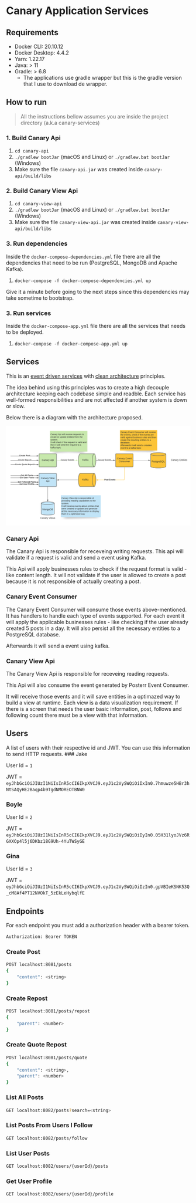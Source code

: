 # Canary Application Services

## Requirements

- Docker CLI: 20.10.12
- Docker Desktop: 4.4.2
- Yarn: 1.22.17
- Java: > 11
- Gradle: > 6.8
  - The applications use gradle wrapper but this is the gradle version that I use to download de wrapper.

## How to run

> All the instructions bellow assumes you are inside the project directory (a.k.a canary-services)

### 1. Build Canary Api

1. `cd canary-api`
2. `./gradlew bootJar` (macOS and Linux) or `./gradlew.bat bootJar` (Windows)
3. Make sure the file `canary-api.jar` was created inside `canary-api/build/libs`

### 2. Build Canary View Api

1. `cd canary-view-api`
2. `./gradlew bootJar` (macOS and Linux) or `./gradlew.bat bootJar` (Windows)
3. Make sure the file `canary-view-api.jar` was created inside `canary-view-api/build/libs`

### 3. Run dependencies

Inside the `docker-compose-dependencies.yml` file there are all the dependencies that need to be run (PostgreSQL, MongoDB and Apache Kafka).

1. `docker-compose -f docker-compose-dependencies.yml up`

Give it a minute before going to the next steps since this dependencies may take sometime to bootstrap.

### 3. Run services

Inside the `docker-compose-app.yml` file there are all the services that needs to be deployed.

1. `docker-compose -f docker-compose-app.yml up`

## Services

This is an [event driven services](https://www.redhat.com/en/topics/integration/what-is-event-driven-architecture) with [clean architecture](https://www.freecodecamp.org/news/a-quick-introduction-to-clean-architecture-990c014448d2/) principles.

The idea behind using this principles was to create a high decouple architecture keeping each codebase simple and readble.
Each service has well-formed responsibilities and are not affected if another system is down or slow.

Below there is a diagram with the architecture proposed.

![Architecture Diagram](architecture.png)

### Canary Api

The Canary Api is responsible for receveing writing requests. This api will validate if a request is valid and send a event using Kafka.

This Api will apply businesses rules to check if the request format is valid - like content length. It will not validate if the user is allowed to create a post because it is not responsible of actually creating a post.

### Canary Event Consumer

The Canary Event Consumer will consume those events above-mentioned. It has handlers to handle each type of events supported. For each event it will apply the applicable businesses rules - like checking if the user already created 5 posts in a day. It will also persist all the necessary entities to a PostgreSQL database.

Afterwards it will send a event using kafka.

### Canary View Api

The Canary View Api is responsible for receveing reading requests. 

This Api will also consume the event generated by Posterr Event Consumer.

It will receive those events and it will save entities in a optimazed way to build a view at runtime.
Each view is a data visualization requirement. If there is a screen that needs the user basic information, post, follows and following count there must be a view with that information.

## Users

A list of users with their respective id and JWT. You can use this information to send HTTP requests. ### Jake

User Id = `1`

JWT = `eyJhbGciOiJIUzI1NiIsInR5cCI6IkpXVCJ9.eyJ1c2VySWQiOiIxIn0.7hmuwze5HBr3hNtSAQyHE2Baqp4b9TgdNMOREOTBNW0`

### Boyle

User Id = `2`

JWT = `eyJhbGciOiJIUzI1NiIsInR5cCI6IkpXVCJ9.eyJ1c2VySWQiOiIyIn0.05H31lyoJVz6RGXXOp4l5j6DKbz18G9Uh-4YuTWSyGE`

### Gina

User Id = `3`

JWT = `eyJhbGciOiJIUzI1NiIsInR5cCI6IkpXVCJ9.eyJ1c2VySWQiOiIzIn0.gpVBIeKSNK53Q_cM8Af4PT12NVOkT_5zEkLeHybqlfE`

## Endpoints

For each endpoint you must add a authorization header with a bearer token.

```bash
Authorization: Bearer TOKEN
```

### Create Post

```bash
POST localhost:8081/posts
{
    "content": <string>
}
```

### Create Repost

```bash
POST localhost:8081/posts/repost
{
    "parent": <number>
}
```

### Create Quote Repost

```bash
POST localhost:8081/posts/quote
{
    "content": <string>,
    "parent": <number>
}
```

### List All Posts

```bash
GET localhost:8082/posts?search=<string>
```

### List Posts From Users I Follow

```bash
GET localhost:8082/posts/follow
```

### List User Posts

```bash
GET localhost:8082/users/{userId}/posts
```

### Get User Profile

```bash
GET localhost:8082/users/{userId}/profile
```
